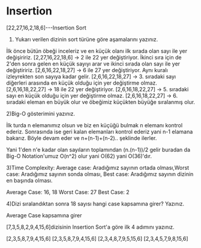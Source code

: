 # Insertion

[22,27,16,2,18,6]---Insertion Sort

1) Yukarı verilen dizinin sort türüne göre aşamalarını yazınız.

İlk önce bütün öbeği inceleriz ve en küçük olanı ilk sırada olan sayı ile yer değişiririz. [2,27,16,22,18,6] -> 2 ile 22 yer değiştiriyor. İkinci sıra için de 2'den sonra gelen en küçük sayıyı arar ve ikinci sırada olan sayı ile yer değiştiririz. [2,6,16,22,18,27] -> 6 ile 27 yer değiştiriyor. Aynı kuralı izleyrekten son sayıya kadar gelir. [2,6,16,22,18,27] -> 3. sıradaki sayı diğerleri arasında en küçük olduğu için yer değiştirme olmaz. [2,6,16,18,22,27] -> 18 ile 22 yer değiştiriyor. [2,6,16,18,22,27] -> 5. sıradaki sayı en küçük olduğu için yer değiştirme olmaz. [2,6,16,18,22,27] -> 6. sıradaki eleman en büyük olur ve öbeğimiz küçükten büyüğe sıralanmış olur.


2)Big-O gösterimini yazınız.

İlk turda n elemanımız olsun ve biz en küçüğü bulmak n elemanı kontrol ederiz. Sonrasında ise geri kalan elemanları kontrol ederiz yani n-1 elamana bakarız. Böyle devam eder ve n+(n-1)+(n-2).. şeklinde ilerler. 


Yani 1'den n'e kadar olan sayıların toplamından (n.(n-1))/2 gelir buradan da Big-O Notation'umuz O(n^2) olur yani O(62) yani O(36)'dır. 


3)Time Complexity: Average case: Aradığımız sayının ortada olması,Worst case: Aradığımız sayının sonda olması, Best case: Aradığımız sayının dizinin en başında olması.

Average Case: 16, 18 Worst Case: 27 Best Case: 2

4)Dizi sıralandıktan sonra 18 sayısı hangi case kapsamına girer? Yazınız. 

Average Case kapsamına girer

[7,3,5,8,2,9,4,15,6]dizisinin Insertion Sort'a göre ilk 4 adımını yazınız.

[2,3,5,8,7,9,4,15,6] [2,3,5,8,7,9,4,15,6] [2,3,4,8,7,9,5,15,6] [2,3,4,5,7,9,8,15,6]
